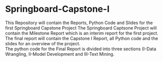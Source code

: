 # Springboard-Capstone-I
This Repository will contain the Reports, Python Code and Slides for the first Springboard Capstone Project
The Springboard Captsone Project will contain the Milestone Report which is an interim report for the first project.  
The final report will contain the Capstone I Report, all Python code and the slides for an overview of the project.  
The python code for the Final Report is divided into three sections (I-Data Wrangling, II-Model Development and III-Text Mining. 
